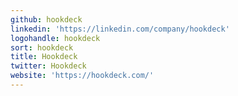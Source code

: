 ```yaml
---
github: hookdeck
linkedin: 'https://linkedin.com/company/hookdeck'
logohandle: hookdeck
sort: hookdeck
title: Hookdeck
twitter: Hookdeck
website: 'https://hookdeck.com/'
---
```

